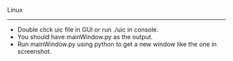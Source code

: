 Linux

---

  * Double click uic file in GUI or run ./uic in console.
  * You should have mainWindow.py as the output.
  * Run mainWindow.py using python to get a new window like the one in screenshot.